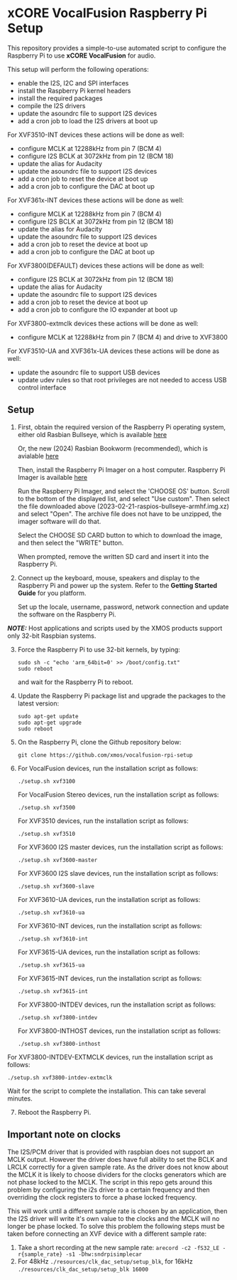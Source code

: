 # xCORE VocalFusion Raspberry Pi Setup

This repository provides a simple-to-use automated script to configure the Raspberry Pi to use **xCORE VocalFusion** for audio.

This setup will perform the following operations:

- enable the I2S, I2C and SPI interfaces
- install the Raspberry Pi kernel headers
- install the required packages
- compile the I2S drivers
- update the asoundrc file to support I2S devices
- add a cron job to load the I2S drivers at boot up

For XVF3510-INT devices these actions will be done as well:

- configure MCLK at 12288kHz from pin 7 (BCM 4)
- configure I2S BCLK at 3072kHz from pin 12 (BCM 18)
- update the alias for Audacity
- update the asoundrc file to support I2S devices
- add a cron job to reset the device at boot up
- add a cron job to configure the DAC at boot up

For XVF361x-INT devices these actions will be done as well:

- configure MCLK at 12288kHz from pin 7 (BCM 4)
- configure I2S BCLK at 3072kHz from pin 12 (BCM 18)
- update the alias for Audacity
- update the asoundrc file to support I2S devices
- add a cron job to reset the device at boot up
- add a cron job to configure the DAC at boot up

For XVF3800(DEFAULT) devices these actions will be done as well:

- configure I2S BCLK at 3072kHz from pin 12 (BCM 18)
- update the alias for Audacity
- update the asoundrc file to support I2S devices
- add a cron job to reset the device at boot up
- add a cron job to configure the IO expander at boot up

For XVF3800-extmclk devices these actions will be done as well:
- configure MCLK at 12288kHz from pin 7 (BCM 4) and drive to XVF3800


For XVF3510-UA and XVF361x-UA devices these actions will be done as well:

- update the asoundrc file to support USB devices
- update udev rules so that root privileges are not needed to access USB control interface

## Setup

1. First, obtain the required version of the Raspberry Pi operating system, either old Rasbian Bullseye, which is available [here](https://downloads.raspberrypi.org/raspios_armhf/images/raspios_armhf-2023-02-22/2023-02-21-raspios-bullseye-armhf.img.xz)

   Or, the new (2024) Rasbian Bookworm (recommended), which is avialable [here](https://downloads.raspberrypi.org/raspios_armhf/images/raspios_armhf-2024-07-04/2024-07-04-raspios-bookworm-armhf.img.xz)

   Then, install the Raspberry Pi Imager on a host computer. Raspberry Pi Imager is available [here](https://www.raspberrypi.org/software/)

   Run the Raspberry Pi Imager, and select the 'CHOOSE OS' button. Scroll to the bottom of the displayed list, and select "Use custom".
   Then select the file downloaded above (2023-02-21-raspios-bullseye-armhf.img.xz) and select "Open". The archive file does not have to be unzipped, the imager software will do that.

   Select the CHOOSE SD CARD button to which to download the image, and then select the "WRITE" button.

   When prompted, remove the written SD card and insert it into the Raspberry Pi.

2. Connect up the keyboard, mouse, speakers and display to the Raspberry Pi and power up the system. Refer to the **Getting Started Guide** for you platform.

   Set up the locale, username, password, network connection and update the software on the Raspberry Pi.

**_NOTE:_** Host applications and scripts used by the XMOS products support only 32-bit Raspbian systems.

3. Force the Raspberry Pi to use 32-bit kernels, by typing:

   ```
   sudo sh -c "echo 'arm_64bit=0' >> /boot/config.txt"
   sudo reboot
   ```

   and wait for the Raspberry Pi to reboot.

4. Update the Raspberry Pi package list and upgrade the packages to the latest version:

    ```
    sudo apt-get update
    sudo apt-get upgrade
    sudo reboot
    ```

5. On the Raspberry Pi, clone the Github repository below:

   ```git clone https://github.com/xmos/vocalfusion-rpi-setup```

6. For VocalFusion devices, run the installation script as follows:

   ```./setup.sh xvf3100```

   For VocalFusion Stereo devices, run the installation script as follows:

   ```./setup.sh xvf3500```

   For XVF3510 devices, run the installation script as follows:

   ```./setup.sh xvf3510```

   For XVF3600 I2S master devices, run the installation script as follows:

   ```./setup.sh xvf3600-master```

   For XVF3600 I2S slave devices, run the installation script as follows:

   ```./setup.sh xvf3600-slave```

   For XVF3610-UA devices, run the installation script as follows:

   ```./setup.sh xvf3610-ua```

   For XVF3610-INT devices, run the installation script as follows:

   ```./setup.sh xvf3610-int```

   For XVF3615-UA devices, run the installation script as follows:

   ```./setup.sh xvf3615-ua```

   For XVF3615-INT devices, run the installation script as follows:

   ```./setup.sh xvf3615-int```

   For XVF3800-INTDEV devices, run the installation script as follows:

   ```./setup.sh xvf3800-intdev```

   For XVF3800-INTHOST devices, run the installation script as follows:

   ```./setup.sh xvf3800-inthost```

  For XVF3800-INTDEV-EXTMCLK devices, run the installation script as follows:

   ```./setup.sh xvf3800-intdev-extmclk```

   Wait for the script to complete the installation. This can take several minutes.

7. Reboot the Raspberry Pi.

## Important note on clocks

The I2S/PCM driver that is provided with raspbian does not support an MCLK output. However the 
driver does have full ability to set the BCLK and LRCLK correctly for a given sample rate. As 
the driver does not know about the MCLK it is likely to choose dividers for the clocks generators
which are not phase locked to the MCLK. The script in this repo gets around this problem by 
configuring the i2s driver to a certain frequency and then overriding the clock registers to force
a phase locked frequency.

This will work until a different sample rate is chosen by an application, then the I2S driver will
write it's own value to the clocks and the MCLK will no longer be phase locked. To solve this problem
the following steps must be taken before connecting an XVF device with a different sample rate:

1. Take a short recording at the new sample rate: `arecord -c2 -fS32_LE -r{sample_rate} -s1 -Dhw:sndrpisimplecar`
2. For 48kHz `./resources/clk_dac_setup/setup_blk`, for 16kHz `./resources/clk_dac_setup/setup_blk 16000`

